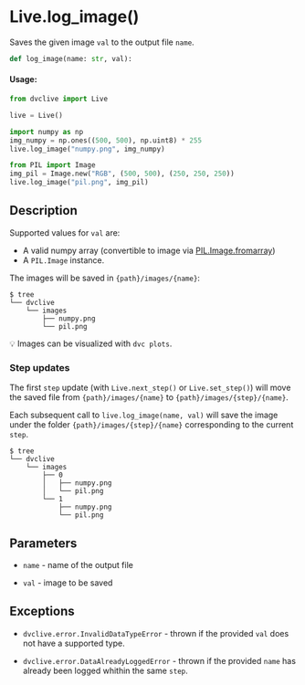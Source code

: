 # Live.log_image()

Saves the given image `val` to the output file `name`.

```py
def log_image(name: str, val):
```

#### Usage:

```py
from dvclive import Live

live = Live()

import numpy as np
img_numpy = np.ones((500, 500), np.uint8) * 255
live.log_image("numpy.png", img_numpy)

from PIL import Image
img_pil = Image.new("RGB", (500, 500), (250, 250, 250))
live.log_image("pil.png", img_pil)
```

## Description

Supported values for `val` are:

- A valid numpy array (convertible to image via
  [PIL.Image.fromarray](https://pillow.readthedocs.io/en/stable/reference/Image.html#PIL.Image.fromarray))
- A `PIL.Image` instance.

The images will be saved in `{path}/images/{name}`:

```dvc
$ tree
└── dvclive
    └── images
        ├── numpy.png
        └── pil.png
```

💡 Images can be visualized with `dvc plots`.

### Step updates

The first `step` update (with `Live.next_step()` or `Live.set_step()`) will move
the saved file from `{path}/images/{name}` to `{path}/images/{step}/{name}`.

Each subsequent call to `live.log_image(name, val)` will save the image under
the folder `{path}/images/{step}/{name}` corresponding to the current `step`.

```dvc
$ tree
└── dvclive
    └── images
        ├── 0
        │   ├── numpy.png
        │   └── pil.png
        └── 1
            ├── numpy.png
            └── pil.png
```

## Parameters

- `name` - name of the output file

- `val` - image to be saved

## Exceptions

- `dvclive.error.InvalidDataTypeError` - thrown if the provided `val` does not
  have a supported type.

- `dvclive.error.DataAlreadyLoggedError` - thrown if the provided `name` has
  already been logged whithin the same `step`.
